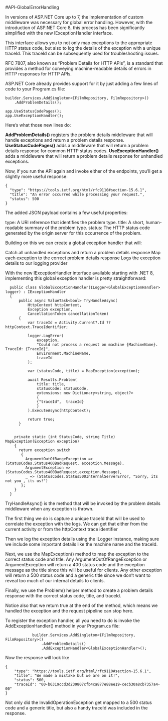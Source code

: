 #API-GlobalErrorHandling

In versions of ASP.NET Core up to 7, the implementation of custom middleware was necessary for global error handling. 
However, with the introduction of ASP.NET Core 8, this process has been significantly simplified with the new IExceptionHandler interface.

This interface allows you to not only map exceptions to the appropriate HTTP status code, but also to log the details of the exception with a unique traceId. 
This traceId can be subsequently used for troubleshooting issues.


RFC 7807, also known as “Problem Details for HTTP APIs”, is a standard that provides a method for conveying machine-readable details of errors in HTTP responses for HTTP APIs.

 ASP.NET Core already provides support for it by just adding a few lines of code to your Program.cs file:
 
```
builder.Services.AddSingleton<IFilmRepository, FilmRepository>()
    .AddProblemDetails();

app.UseStatusCodePages();
app.UseExceptionHandler();

```

Here’s what those new lines do:

**AddProblemDetails()** registers the problem details middleware that will handle exceptions and return a problem details response.
**UseStatusCodePages()** adds a middleware that will return a problem details response for common HTTP status codes.
**UseExceptionHandler()** adds a middleware that will return a problem details response for unhandled exceptions.


Now, if you run the API again and invoke either of the endpoints, you’ll get a slightly more useful response:

```
{
  "type": "https://tools.ietf.org/html/rfc9110#section-15.6.1",
  "title": "An error occurred while processing your request.",
  "status": 500
}
```

The added JSON payload contains a few useful properties:

type: A URI reference that identifies the problem type.
title: A short, human-readable summary of the problem type.
status: The HTTP status code generated by the origin server for this occurrence of the problem.


Building on this we can create a global exception handler that will:

Catch all unhandled exceptions and return a problem details response
Map each exception to the correct problem details response
Logs the exception details to our logging provider

With the new IExceptionHandler interface available starting with .NET 8, implementing this global exception handler is pretty straightforward:


```
  public class GlobalExceptionHandler(ILogger<GlobalExceptionHandler> logger) : IExceptionHandler
  {
      public async ValueTask<bool> TryHandleAsync(
          HttpContext httpContext,
          Exception exception,
          CancellationToken cancellationToken)
      {
          var traceId = Activity.Current?.Id ?? httpContext.TraceIdentifier;

          logger.LogError(
              exception,
              "Could not process a request on machine {MachineName}. TraceId: {TraceId}",
              Environment.MachineName,
              traceId
          );

          var (statusCode, title) = MapException(exception);

          await Results.Problem(
              title: title,
              statusCode: statusCode,
              extensions: new Dictionary<string, object?>
              {
              {"traceId",  traceId}
              }
          ).ExecuteAsync(httpContext);

          return true;
      }


    private static (int StatusCode, string Title) MapException(Exception exception)
    {
      return exception switch
       {
         ArgumentOutOfRangeException => (StatusCodes.Status400BadRequest, exception.Message),
         ArgumentException => (StatusCodes.Status400BadRequest,exception.Message),
         _ => (StatusCodes.Status500InternalServerError, "Sorry, its not you , its us!")
       };
    }
  }

```


TryHandleAsync() is the method that will be invoked by the problem details middleware when any exception is thrown.

The first thing we do is capture a unique traceId that will be used to correlate the exception with the logs. We can get that either from the current activity or from the httpContext trace identifier

Then we log the exception details using the ILogger instance, making sure we include some important details like the machine name and the traceId.

Next, we use the MapException() method to map the exception to the correct status code and title.
Any ArgumentOutOfRangeException or ArgumentException will return a 400 status code and the exception message as the title since this will be useful for clients.
Any other exception will return a 500 status code and a generic title since we don’t want to reveal too much of our internal details to clients.

Finally, we use the Problem() helper method to create a problem details response with the correct status code, title, and traceId.

Notice also that we return true at the end of the method, which means we handled the exception and the request pipeline can stop here.


To register the exception handler, all you need to do is invoke the AddExceptionHandler() method in your Program.cs file:

```
            builder.Services.AddSingleton<IFilmRepository, FilmRepository>()
                .AddProblemDetails()
                .AddExceptionHandler<GlobalExceptionHandler>();
```

Now the response will look like 

```
{
	"type": "https://tools.ietf.org/html/rfc9110#section-15.6.1",
	"title": "We made a mistake but we are on it!",
	"status": 500,
	"traceId": "00-b6319ccd3d239807cfb4ca877e88ee19-cecb30a8cb7357a4-00"
}
```

Not only did the InvalidOperationException get mapped to a 500 status code and a generic title, but also a handy traceId was included in the response.
